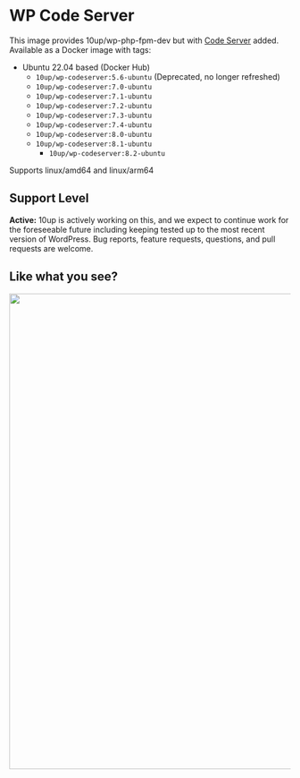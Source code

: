 # WP Code Server

This image provides 10up/wp-php-fpm-dev but with [Code Server](https://github.com/coder/code-server) added. Available as a Docker image with tags:

* Ubuntu 22.04 based (Docker Hub)
  * `10up/wp-codeserver:5.6-ubuntu` (Deprecated, no longer refreshed)
  * `10up/wp-codeserver:7.0-ubuntu`
  * `10up/wp-codeserver:7.1-ubuntu`
  * `10up/wp-codeserver:7.2-ubuntu`
  * `10up/wp-codeserver:7.3-ubuntu`
  * `10up/wp-codeserver:7.4-ubuntu`
  * `10up/wp-codeserver:8.0-ubuntu`
  * `10up/wp-codeserver:8.1-ubuntu`
	* `10up/wp-codeserver:8.2-ubuntu`

Supports linux/amd64 and linux/arm64

## Support Level

**Active:** 10up is actively working on this, and we expect to continue work for the foreseeable future including keeping tested up to the most recent version of WordPress.  Bug reports, feature requests, questions, and pull requests are welcome.

## Like what you see?

<p align="center">
<a href="http://10up.com/contact/"><img src="https://10updotcom-wpengine.s3.amazonaws.com/uploads/2016/10/10up-Github-Banner.png" width="850"></a>
</p>

